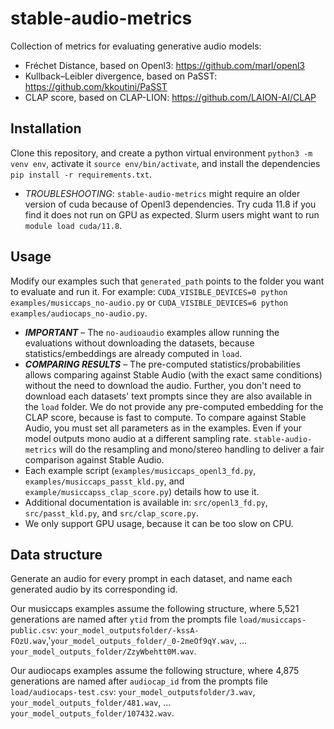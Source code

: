 # stable-audio-metrics
Collection of metrics for evaluating generative audio models:
- Fréchet Distance, based on Openl3: https://github.com/marl/openl3
- Kullback–Leibler divergence, based on PaSST: https://github.com/kkoutini/PaSST
- CLAP score, based on CLAP-LION: https://github.com/LAION-AI/CLAP

## Installation 
Clone this repository, and create a python virtual environment `python3 -m venv env`, activate it `source env/bin/activate`, and install the dependencies `pip install -r requirements.txt`.

- *TROUBLESHOOTING*: `stable-audio-metrics` might require an older version of cuda because of Openl3 dependencies. Try cuda 11.8 if you find it does not run on GPU as expected. Slurm users might want to run `module load cuda/11.8`.

## Usage

Modify our examples such that `generated_path` points to the folder you want to evaluate and run it. For example: `CUDA_VISIBLE_DEVICES=0 python examples/musiccaps_no-audio.py` or `CUDA_VISIBLE_DEVICES=6 python examples/audiocaps_no-audio.py`. 
- ***IMPORTANT*** – The `no-audioaudio` examples allow running the evaluations without downloading the datasets, because statistics/embeddings are already computed in `load`.
- ***COMPARING RESULTS*** – The pre-computed statistics/probabilities allows comparing against Stable Audio (with the exact same conditions) without the need to download the audio. Further, you don't need to download each datasets' text prompts since they are also available in the `load` folder. We do not provide any pre-computed embedding for the CLAP score, because is fast to compute. To compare against Stable Audio, you must set all parameters as in the examples. Even if your model outputs mono audio at a different sampling rate. `stable-audio-metrics` will do the resampling and mono/stereo handling to deliver a fair comparison against Stable Audio.
- Each example script (`examples/musiccaps_openl3_fd.py`, `examples/musiccaps_passt_kld.py`, and `example/musiccapss_clap_score.py`) details how to use it.
- Additional documentation is available in: `src/openl3_fd.py`, `src/passt_kld.py`, and `src/clap_score.py`.
- We only support GPU usage, because it can be too slow on CPU.

## Data structure
Generate an audio for every prompt in each dataset, and name each generated audio by its corresponding id. 

Our musiccaps examples assume the following structure, where 5,521 generations are named after `ytid` from the prompts file `load/musiccaps-public.csv`: `your_model_outputsfolder/-kssA-FOzU.wav`,'`your_model_outputs_folder/_0-2meOf9qY.wav`, ... `your_model_outputs_folder/ZzyWbehtt0M.wav`.

Our audiocaps examples assume the following structure, where 4,875 generations are named after `audiocap_id` from the prompts file `load/audiocaps-test.csv`:
`your_model_outputsfolder/3.wav`, `your_model_outputs_folder/481.wav`, ... `your_model_outputs_folder/107432.wav`.
